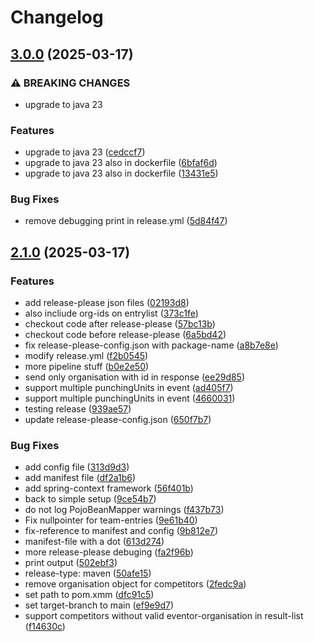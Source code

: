 # Changelog

## [3.0.0](https://github.com/stunor92/OriGo-EventorApi/compare/v2.1.0...v3.0.0) (2025-03-17)


### ⚠ BREAKING CHANGES

* upgrade to java 23

### Features

* upgrade to java 23 ([cedccf7](https://github.com/stunor92/OriGo-EventorApi/commit/cedccf73e393ef6d3a8222e63a9345336f592ac1))
* upgrade to java 23 also in dockerfile ([6bfaf6d](https://github.com/stunor92/OriGo-EventorApi/commit/6bfaf6d5ebe7e47440c6df6ff052f529537776ad))
* upgrade to java 23 also in dockerfile ([13431e5](https://github.com/stunor92/OriGo-EventorApi/commit/13431e507746c1bc627dce152f50860ca24cc1e2))


### Bug Fixes

* remove debugging print in release.yml ([5d84f47](https://github.com/stunor92/OriGo-EventorApi/commit/5d84f4740ca0c41bc822e062f8f59444228d3f4b))

## [2.1.0](https://github.com/stunor92/OriGo-EventorApi/compare/v2.0.0...v2.1.0) (2025-03-17)


### Features

* add release-please json files ([02193d8](https://github.com/stunor92/OriGo-EventorApi/commit/02193d81b9f04214ad35d024c6c9eacafaee0b53))
* also incliude org-ids on entrylist ([373c1fe](https://github.com/stunor92/OriGo-EventorApi/commit/373c1fec80dd33836b5b08640cffa57b4418a072))
* checkout code after release-please ([57bc13b](https://github.com/stunor92/OriGo-EventorApi/commit/57bc13b5651481342bbcd09936a5676a8676e970))
* checkout code before release-please ([6a5bd42](https://github.com/stunor92/OriGo-EventorApi/commit/6a5bd42c117d262f5704778a24ea2df3f0e88b58))
* fix release-please-config.json with package-name ([a8b7e8e](https://github.com/stunor92/OriGo-EventorApi/commit/a8b7e8e92c0bf91ec6f4c09fa2d911c9dd31efad))
* modify release.yml ([f2b0545](https://github.com/stunor92/OriGo-EventorApi/commit/f2b05457c7ded757dbebc53545281d49f05b5f4c))
* more pipeline stuff ([b0e2e50](https://github.com/stunor92/OriGo-EventorApi/commit/b0e2e50d2d7ea19a64b6c1e50da67a994607b257))
* send only organisation with id in response ([ee29d85](https://github.com/stunor92/OriGo-EventorApi/commit/ee29d858fcce6d56edc3a9e79ec5970df929ba04))
* support multiple punchingUnits in event ([ad405f7](https://github.com/stunor92/OriGo-EventorApi/commit/ad405f79b305567d2fa86f1f5e2499996382f3ac))
* support multiple punchingUnits in event ([4660031](https://github.com/stunor92/OriGo-EventorApi/commit/466003184f93aa993311b8faca303e07dc7c4fb6))
* testing release ([939ae57](https://github.com/stunor92/OriGo-EventorApi/commit/939ae57a7a6bd181fb63044ad4358cf9105f86d9))
* update release-please-config.json ([650f7b7](https://github.com/stunor92/OriGo-EventorApi/commit/650f7b798b60fe6e17e8c054f1b7bc0d918aff28))


### Bug Fixes

* add config file ([313d9d3](https://github.com/stunor92/OriGo-EventorApi/commit/313d9d38b4e06baa6be7cf347b684941becded01))
* add manifest file ([df2a1b6](https://github.com/stunor92/OriGo-EventorApi/commit/df2a1b6a3b271e4ddcb54c1f6a0c8701ca6ab02a))
* add spring-context framework ([56f401b](https://github.com/stunor92/OriGo-EventorApi/commit/56f401ba1a778436dc74e2b24578b7af3b038547))
* back to simple setup ([9ce54b7](https://github.com/stunor92/OriGo-EventorApi/commit/9ce54b76016ce8ad44bef6e3b8be49a24ad1ba22))
* do not log PojoBeanMapper warnings ([f437b73](https://github.com/stunor92/OriGo-EventorApi/commit/f437b73014da12794e7d08004f1aeb2e77c2c79c))
* Fix nullpointer for team-entries ([9e61b40](https://github.com/stunor92/OriGo-EventorApi/commit/9e61b406cfc6872b813675d116019c4c77f1d05c))
* fix-reference to manifest and config ([9b812e7](https://github.com/stunor92/OriGo-EventorApi/commit/9b812e7e822bd1d33096741786b0f62cde286663))
* manifest-file with a dot ([613d274](https://github.com/stunor92/OriGo-EventorApi/commit/613d274a55b96a82bb799f0fa843127bad88693a))
* more release-please debuging ([fa2f96b](https://github.com/stunor92/OriGo-EventorApi/commit/fa2f96b4a2c2f36672e6d9a8504de32b7d06e21c))
* print output ([502ebf3](https://github.com/stunor92/OriGo-EventorApi/commit/502ebf38d32df40ae4252ddead8e7e7044d67ffd))
* release-type: maven ([50afe15](https://github.com/stunor92/OriGo-EventorApi/commit/50afe155137d120b8fffb3523dbede45246fd63c))
* remove organisation object for competitors ([2fedc9a](https://github.com/stunor92/OriGo-EventorApi/commit/2fedc9aab3c896b589ecba060610e0dc42af5454))
* set path to pom.xmm ([dfc91c5](https://github.com/stunor92/OriGo-EventorApi/commit/dfc91c501d86515756e2bfbc51abbf604d8e2b6a))
* set target-branch to main ([ef9e9d7](https://github.com/stunor92/OriGo-EventorApi/commit/ef9e9d774ade4ee867755ce9018cce5ef03c5a5e))
* support competitors without valid eventor-organisation in result-list ([f14630c](https://github.com/stunor92/OriGo-EventorApi/commit/f14630cefbd5f4b7e7fde912cdc427e924704c9d))
